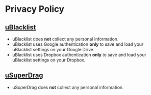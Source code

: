 # Privacy Policy

## [uBlacklist](https://github.com/iorate/uBlacklist)

- uBlacklist does **not** collect any personal information.
- uBlacklist uses Google authentication **only** to save and load your uBlacklist settings on your Google Drive.
- uBlacklist uses Dropbox authentication **only** to save and load your uBlacklist settings on your Dropbox.

## [uSuperDrag](https://github.com/iorate/uSuperDrag)

- uSuperDrag does **not** collect any personal information.
